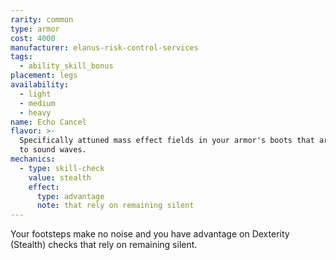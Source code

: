```yaml
---
rarity: common
type: armor
cost: 4000
manufacturer: elanus-risk-control-services
tags:
  - ability_skill_bonus
placement: legs
availability:
  - light
  - medium
  - heavy
name: Echo Cancel
flavor: >-
  Specifically attuned mass effect fields in your armor's boots that are keyed
  to sound waves.
mechanics:
  - type: skill-check
    value: stealth
    effect:
      type: advantage
      note: that rely on remaining silent
---
```

Your footsteps make no noise and you have advantage on Dexterity (Stealth) checks that rely on remaining silent.
